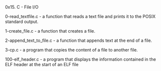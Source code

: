 0x15. C - File I/O

0-read_textfile.c - a function that reads a text file and prints it to the POSIX standard output.


1-create_file.c - a function that creates a file.


2-append_text_to_file.c - a function that appends text at the end of a file.


3-cp.c - a program that copies the content of a file to another file.


100-elf_header.c - a program that displays the information contained in the ELF header at the start of an ELF file
